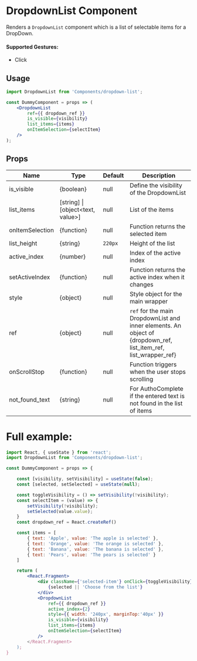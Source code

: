 # DropdownList Component

Renders a `DropdownList` component which is a list of selectable items for a DropDown.


#### Supported Gestures:

-   Click

## Usage

```jsx
import DropdownList from 'Components/dropdown-list';

const DummyComponent = props => (
    <DropdownList
        ref={{ dropdown_ref }}
        is_visible={visibility}
        list_items={items}
        onItemSelection={selectItem}
    />
);
```

## Props


| Name              | Type         | Default     | Description                                                              |
| ----------------- | ------------ | ----------- | ------------------------------------------------------------------------ |
| is_visible        | {boolean}    | null        | Define the visibility of the DropdownList                                |
| list_items        | [string] \| [object<text, value>]           | null        | List of the items                         |
| onItemSelection   | {function}   | null        | Function returns the selected item                                       |
| list_height       | {string}     | `220px`     | Height of the list                                                       |
| active_index      | {number}     | null        | Index of the active index                                                |
| setActiveIndex    | {function}   | null        | Function returns the active index when it changes                        |
| style             | {object}     | null        | Style object for the main wrapper                                        |
| ref               | {object} | null  | `ref` for the main DropdownList and inner elements. An object of {dropdown_ref, list_item_ref, list_wrapper_ref} |
| onScrollStop      | {function}   | null        | Function triggers when the user stops scrolling                          |
| not_found_text    | {string}     | null        | For AuthoComplete if the entered text is not found in the list of items  |


# Full example:

```jsx
import React, { useState } from 'react';
import DropdownList from 'Components/dropdown-list';

const DummyComponent = props => {

    const [visibility, setVisibility] = useState(false);
    const [selected, setSelected] = useState(null);

    const toggleVisibility = () => setVisibility(!visibility);
    const selectItem = (value) => {
        setVisibility(!visibility);
        setSelected(value.value);
    }
    const dropdown_ref = React.createRef()

    const items = [
        { text: 'Apple', value: 'The apple is selected' },
        { text: 'Orange', value: 'The orange is selected' },
        { text: 'Banana', value: 'The banana is selected' },
        { text: 'Pears', value: 'The pears is selected' }
    ]

    return (
        <React.Fragment>
            <div className={'selected-item'} onClick={toggleVisibility}></div>
                {selected || 'Choose from the list'}
            </div>
            <DropdownList
                ref={{ dropdown_ref }}
                active_index={2}
                style={{ width: '240px', marginTop:'40px' }}
                is_visible={visibility}
                list_items={items}
                onItemSelection={selectItem}
            />
        </React.Fragment>
    );
}
```
